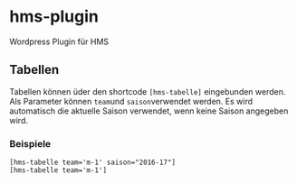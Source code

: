 # hms-plugin
Wordpress Plugin für HMS

## Tabellen
Tabellen können üder den shortcode ```[hms-tabelle]``` eingebunden werden.  
Als Parameter können ```team```und ```saison```verwendet werden. Es wird automatisch die aktuelle Saison verwendet, wenn keine Saison angegeben wird.  
### Beispiele  
```[hms-tabelle team='m-1' saison="2016-17"]```  
```[hms-tabelle team='m-1']```  
